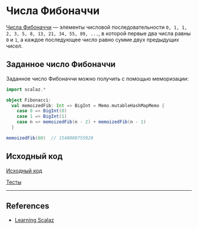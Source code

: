 # Числа Фибоначчи

[Числа Фибоначчи](https://ru.wikipedia.org/wiki/%D0%A7%D0%B8%D1%81%D0%BB%D0%B0_%D0%A4%D0%B8%D0%B1%D0%BE%D0%BD%D0%B0%D1%87%D1%87%D0%B8) — 
элементы числовой последовательности `0, 1, 1, 2, 3, 5, 8, 13, 21, 34, 55, 89, ...`,
в которой первые два числа равны `0` и `1`, а каждое последующее число равно сумме двух предыдущих чисел.


## Заданное число Фибоначчи

Заданное число Фибоначчи можно получить с помощью меморизации:

```scala
import scalaz.*

object Fibonacci:
  val memoizedFib: Int => BigInt = Memo.mutableHashMapMemo {
    case 0 => BigInt(0)
    case 1 => BigInt(1)
    case n => memoizedFib(n - 2) + memoizedFib(n - 1)
  }

memoizedFib(60)  // 1548008755920
```


## Исходный код

[Исходный код](https://gitflic.ru/project/artemkorsakov/scalabook/blob?file=examples%2Fsrc%2Fmain%2Fscala%2Falgorithms%2Ffundamental%2FFibonacci.scala&plain=1)

[Тесты](https://gitflic.ru/project/artemkorsakov/scalabook/blob?file=examples%2Fsrc%2Ftest%2Fscala%2Falgorithms%2Ffundamental%2FFibonacciSuite.scala)


---

## References

- [Learning Scalaz](http://eed3si9n.com/learning-scalaz/Memo.html)
